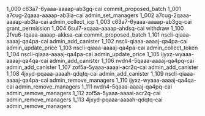 1_000 c63a7-6yaaa-aaaap-ab3gq-cai commit_proposed_batch
1_001 a7cug-2qaaa-aaaap-ab3la-cai admin_set_managers
1_002 a7cug-2qaaa-aaaap-ab3la-cai admin_collect_icp
1_003 c63a7-6yaaa-aaaap-ab3gq-cai grant_permission
1_004 6sul7-xqaaa-aaaap-ahdsq-cai withdraw
1_100 2fvu6-tqaaa-aaaap-akksa-cai commit_proposed_batch
1_101 nscli-qiaaa-aaaaj-qa4pa-cai admin_add_canister
1_102 nscli-qiaaa-aaaaj-qa4pa-cai admin_update_price
1_103 nscli-qiaaa-aaaaj-qa4pa-cai admin_collect_token
1_104 nscli-qiaaa-aaaaj-qa4pa-cai admin_update_price
1_105 ijyxz-wyaaa-aaaaj-qa4qa-cai admin_add_canister
1_106 nvdn4-5qaaa-aaaaj-qa4pq-cai admin_add_canister
1_107 zof5a-5yaaa-aaaai-acr2q-cai admin_add_canister
1_108 4jxyd-pqaaa-aaaah-qdqtq-cai admin_add_canister
1_109 nscli-qiaaa-aaaaj-qa4pa-cai admin_remove_managers
1_110 ijyxz-wyaaa-aaaaj-qa4qa-cai admin_remove_managers
1_111 nvdn4-5qaaa-aaaaj-qa4pq-cai admin_remove_managers
1_112 zof5a-5yaaa-aaaai-acr2q-cai admin_remove_managers
1_113 4jxyd-pqaaa-aaaah-qdqtq-cai admin_remove_managers